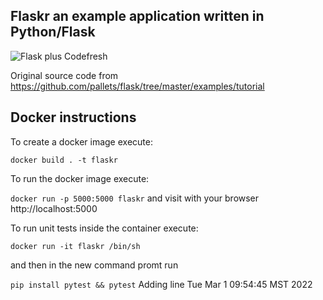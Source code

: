 ## Flaskr an example application written in Python/Flask

![Flask plus Codefresh](docker-flask-codefresh.jpg)

Original source code from https://github.com/pallets/flask/tree/master/examples/tutorial

## Docker instructions

To create a docker image execute: 

`docker build . -t flaskr`

To run the docker image execute:

`docker run -p 5000:5000 flaskr` and visit with your browser http://localhost:5000

To run unit tests inside the container execute:

`docker run -it flaskr /bin/sh`

and then in the new command promt run

`pip install pytest && pytest`
Adding line Tue Mar  1 09:54:45 MST 2022
